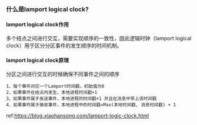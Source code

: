 ### 什么是lamport logical clock?

#### lamport logical clock作用

多个结点之间进行交互，需要实现顺序的一致性，因此逻辑时钟（lamport logical clock）用于区分分区事件的发生顺序的时间机制。

#### lamport logical clock原理

分区之间进行交互的时候确保不同事件之间的顺序

```
1、每个事件对应一个Lamport时间戳，初始值为0
2、如果事件在结点内发生，本地进程时间戳+1
3、如果事件属于发送事件，本地进程的时间戳+1 并且在消息中带上该时间戳
4、如果事件属于接收事件，本地进程中的时间戳=Max(本地时间戳, 消息时间戳) + 1
```

ref:https://blog.xiaohansong.com/lamport-logic-clock.html